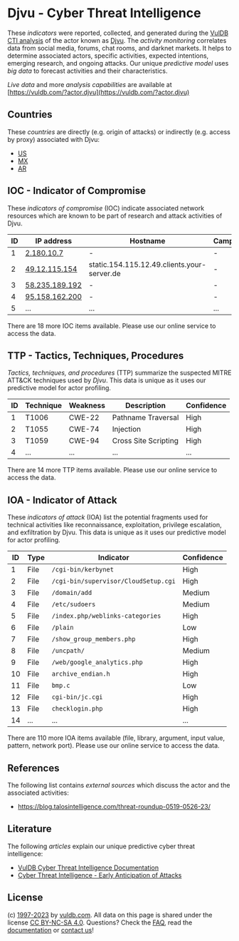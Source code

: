 # Djvu - Cyber Threat Intelligence

These _indicators_ were reported, collected, and generated during the [VulDB CTI analysis](https://vuldb.com/?kb.cti) of the actor known as [Djvu](https://vuldb.com/?actor.djvu). The _activity monitoring_ correlates data from social media, forums, chat rooms, and darknet markets. It helps to determine associated actors, specific activities, expected intentions, emerging research, and ongoing attacks. Our unique _predictive model_ uses _big data_ to forecast activities and their characteristics.

_Live data_ and more _analysis capabilities_ are available at [https://vuldb.com/?actor.djvu](https://vuldb.com/?actor.djvu)

## Countries

These _countries_ are directly (e.g. origin of attacks) or indirectly (e.g. access by proxy) associated with Djvu:

* [US](https://vuldb.com/?country.us)
* [MX](https://vuldb.com/?country.mx)
* [AR](https://vuldb.com/?country.ar)

## IOC - Indicator of Compromise

These _indicators of compromise_ (IOC) indicate associated network resources which are known to be part of research and attack activities of Djvu.

ID | IP address | Hostname | Campaign | Confidence
-- | ---------- | -------- | -------- | ----------
1 | [2.180.10.7](https://vuldb.com/?ip.2.180.10.7) | - | - | High
2 | [49.12.115.154](https://vuldb.com/?ip.49.12.115.154) | static.154.115.12.49.clients.your-server.de | - | High
3 | [58.235.189.192](https://vuldb.com/?ip.58.235.189.192) | - | - | High
4 | [95.158.162.200](https://vuldb.com/?ip.95.158.162.200) | - | - | High
5 | ... | ... | ... | ...

There are 18 more IOC items available. Please use our online service to access the data.

## TTP - Tactics, Techniques, Procedures

_Tactics, techniques, and procedures_ (TTP) summarize the suspected MITRE ATT&CK techniques used by _Djvu_. This data is unique as it uses our predictive model for actor profiling.

ID | Technique | Weakness | Description | Confidence
-- | --------- | -------- | ----------- | ----------
1 | T1006 | CWE-22 | Pathname Traversal | High
2 | T1055 | CWE-74 | Injection | High
3 | T1059 | CWE-94 | Cross Site Scripting | High
4 | ... | ... | ... | ...

There are 14 more TTP items available. Please use our online service to access the data.

## IOA - Indicator of Attack

These _indicators of attack_ (IOA) list the potential fragments used for technical activities like reconnaissance, exploitation, privilege escalation, and exfiltration by Djvu. This data is unique as it uses our predictive model for actor profiling.

ID | Type | Indicator | Confidence
-- | ---- | --------- | ----------
1 | File | `/cgi-bin/kerbynet` | High
2 | File | `/cgi-bin/supervisor/CloudSetup.cgi` | High
3 | File | `/domain/add` | Medium
4 | File | `/etc/sudoers` | Medium
5 | File | `/index.php/weblinks-categories` | High
6 | File | `/plain` | Low
7 | File | `/show_group_members.php` | High
8 | File | `/uncpath/` | Medium
9 | File | `/web/google_analytics.php` | High
10 | File | `archive_endian.h` | High
11 | File | `bmp.c` | Low
12 | File | `cgi-bin/jc.cgi` | High
13 | File | `checklogin.php` | High
14 | ... | ... | ...

There are 110 more IOA items available (file, library, argument, input value, pattern, network port). Please use our online service to access the data.

## References

The following list contains _external sources_ which discuss the actor and the associated activities:

* https://blog.talosintelligence.com/threat-roundup-0519-0526-23/

## Literature

The following _articles_ explain our unique predictive cyber threat intelligence:

* [VulDB Cyber Threat Intelligence Documentation](https://vuldb.com/?kb.cti)
* [Cyber Threat Intelligence - Early Anticipation of Attacks](https://www.scip.ch/en/?labs.20201022)

## License

(c) [1997-2023](https://vuldb.com/?kb.changelog) by [vuldb.com](https://vuldb.com/?kb.about). All data on this page is shared under the license [CC BY-NC-SA 4.0](https://creativecommons.org/licenses/by-nc-sa/4.0/). Questions? Check the [FAQ](https://vuldb.com/?kb.faq), read the [documentation](https://vuldb.com/?kb) or [contact us](https://vuldb.com/?contact)!
